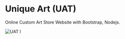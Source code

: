 # Unique Art (UAT)
Online Custom Art Store Website with Bootstrap, Nodejs.

![UAT I](https://github.com/KJRM20/UAT/assets/105244615/fc037c84-db6b-4789-976c-6e27ed97c893)
